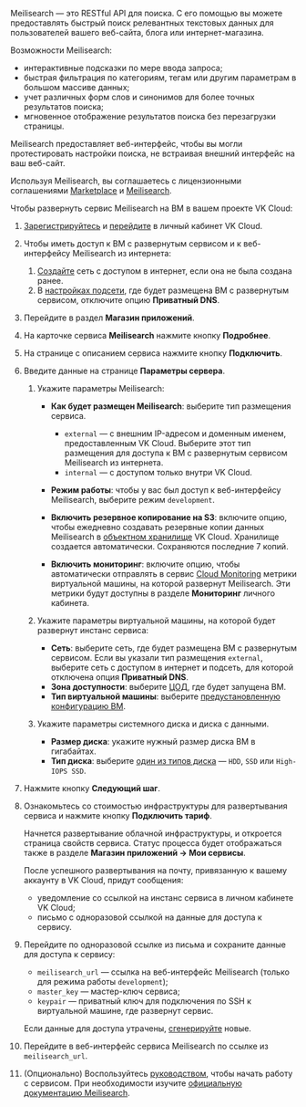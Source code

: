 Meilisearch — это RESTful API для поиска. С его помощью вы можете предоставлять быстрый поиск релевантных текстовых данных для пользователей вашего веб-сайта, блога или интернет-магазина.

Возможности Meilisearch:

- интерактивные подсказки по мере ввода запроса;
- быстрая фильтрация по категориям, тегам или другим параметрам в большом массиве данных;
- учет различных форм слов и синонимов для более точных результатов поиска;
- мгновенное отображение результатов поиска без перезагрузки страницы.

Meilisearch предоставляет веб-интерфейс, чтобы вы могли протестировать настройки поиска, не встраивая внешний интерфейс на ваш веб-сайт.

Используя Meilisearch, вы соглашаетесь с лицензионными соглашениями [Marketplace](/ru/intro/start/legal/marketplace) и [Meilisearch](https://www.meilisearch.com/terms-of-use).

Чтобы развернуть сервис Meilisearch на ВМ в вашем проекте VK Cloud:

1. [Зарегистрируйтесь](/ru/intro/start/account-registration) и [перейдите](https://msk.cloud.vk.com/app) в личный кабинет VK Cloud.
1. Чтобы иметь доступ к ВМ с развернутым сервисом и к веб-интерфейсу Meilisearch из интернета:

    1. [Создайте](/ru/networks/vnet/instructions/net#sozdanie_seti) сеть с доступом в интернет, если она не была создана ранее.
    1. В [настройках подсети](/ru/networks/vnet/instructions/net#redaktirovanie_podseti), где будет размещена ВМ с развернутым сервисом, отключите опцию **Приватный DNS**.

1. Перейдите в раздел **Магазин приложений**.
1. На карточке сервиса **Meilisearch** нажмите кнопку **Подробнее**.
1. На странице с описанием сервиса нажмите кнопку **Подключить**.
1. Введите данные на странице **Параметры сервера**.
    1. Укажите параметры Meilisearch:

        - **Как будет размещен Meilisearch**: выберите тип размещения сервиса.

            - `external` — с внешним IP-адресом и доменным именем, предоставленным VK Cloud. Выберите этот тип размещения для доступа к ВМ с развернутым сервисом Meilisearch из интернета.
            - `internal` — с доступом только внутри VK Cloud.

        - **Режим работы**: чтобы у вас был доступ к веб-интерфейсу Meilisearch, выберите режим `development`.

        - **Включить резервное копирование на S3**: включите опцию, чтобы ежедневно создавать резервные копии данных Meilisearch в [объектном хранилище](/ru/storage/s3/concepts/about) VK Cloud. Хранилище создается автоматически. Сохраняются последние 7 копий.

        - **Включить мониторинг**: включите опцию, чтобы автоматически отправлять в сервис [Cloud Monitoring](/ru/monitoring-services/monitoring) метрики виртуальной машины, на которой развернут Meilisearch. Эти метрики будут доступны в разделе **Мониторинг** личного кабинета.

    1. Укажите параметры виртуальной машины, на которой будет развернут инстанс сервиса:

        - **Сеть**: выберите сеть, где будет размещена ВМ с развернутым сервисом. Если вы указали тип размещения `external`, выберите сеть с доступом в интернет и подсеть, для которой отключена опция **Приватный DNS**.
        - **Зона доступности**: выберите [ЦОД](/ru/intro/start/concepts/architecture#az), где будет запущена ВМ.
        - **Тип виртуальной машины**: выберите [предустановленную конфигурацию ВМ](/ru/computing/iaas/concepts/vm/flavor).

    1. Укажите параметры системного диска и диска с данными.

        - **Размер диска**: укажите нужный размер диска ВМ в гигабайтах.
        - **Тип диска**: выберите [один из типов диска](/ru/computing/iaas/concepts/data-storage/disk-types#disk_types) — `HDD`, `SSD` или `High-IOPS SSD`.

1. Нажмите кнопку **Следующий шаг**.
1. Ознакомьтесь со стоимостью инфраструктуры для развертывания сервиса и нажмите кнопку **Подключить тариф**.

    Начнется развертывание облачной инфраструктуры, и откроется страница свойств сервиса. Статус процесса будет отображаться также в разделе **Магазин приложений → Мои сервисы**.

    После успешного развертывания на почту, привязанную к вашему аккаунту в VK Cloud, придут сообщения:

    - уведомление со ссылкой на инстанс сервиса в личном кабинете VK Cloud;
    - письмо с одноразовой ссылкой на данные для доступа к сервису.

1. Перейдите по одноразовой ссылке из письма и сохраните данные для доступа к сервису:

    - `meilisearch_url` — ссылка на веб-интерфейс Meilisearch (только для режима работы `development`);
    - `master_key` — мастер-ключ сервиса;
    - `keypair` — приватный ключ для подключения по SSH к виртуальной машине, где развернут сервис.

   <info>

   Если данные для доступа утрачены, [сгенерируйте](../../instructions/pr-instance-manage#update_access) новые.

   </info>

1. Перейдите в веб-интерфейс сервиса Meilisearch по ссылке из `meilisearch_url`.
1. (Опционально) Воспользуйтесь [руководством](https://www.meilisearch.com/docs/learn/self_hosted/getting_started_with_self_hosted_meilisearch#add-documents), чтобы начать работу с сервисом. При необходимости изучите [официальную документацию Meilisearch](https://www.meilisearch.com/docs).
